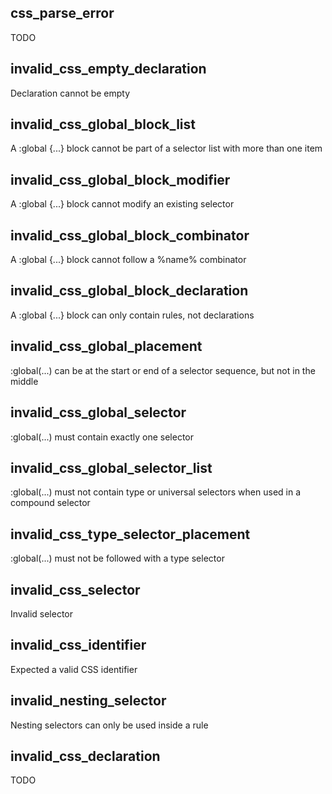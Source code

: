 ## css_parse_error

TODO

## invalid_css_empty_declaration

Declaration cannot be empty

## invalid_css_global_block_list

A :global {...} block cannot be part of a selector list with more than one item

## invalid_css_global_block_modifier

A :global {...} block cannot modify an existing selector

## invalid_css_global_block_combinator

A :global {...} block cannot follow a %name% combinator

## invalid_css_global_block_declaration

A :global {...} block can only contain rules, not declarations

## invalid_css_global_placement

:global(...) can be at the start or end of a selector sequence, but not in the middle

## invalid_css_global_selector

:global(...) must contain exactly one selector

## invalid_css_global_selector_list

:global(...) must not contain type or universal selectors when used in a compound selector

## invalid_css_type_selector_placement

:global(...) must not be followed with a type selector

## invalid_css_selector

Invalid selector

## invalid_css_identifier

Expected a valid CSS identifier

## invalid_nesting_selector

Nesting selectors can only be used inside a rule

## invalid_css_declaration

TODO
